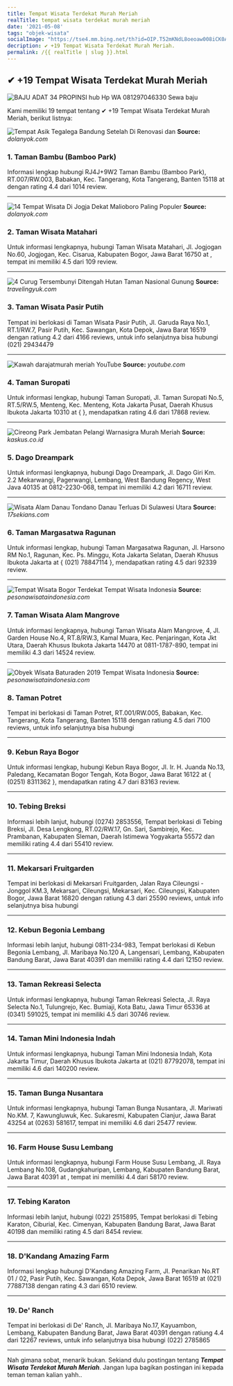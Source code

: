 ```yaml
---
title: Tempat Wisata Terdekat Murah Meriah
realTitle: tempat wisata terdekat murah meriah
date: '2021-05-08'
tags: "objek-wisata"
socialImage: "https://tse4.mm.bing.net/th?id=OIP.T52mKNdL8oeoaw008iCK0AHaE7&amp;pid=15.1"
decription: ✔ +19 Tempat Wisata Terdekat Murah Meriah.
permalink: /{{ realTitle | slug }}.html
---
```


## ✔ +19 Tempat Wisata Terdekat Murah Meriah

![BAJU ADAT 34 PROPINSI hub Hp  WA 081297046330 Sewa baju ](https://1.bp.blogspot.com/-DoWOzpwi6oU/XsCVAwBCxXI/AAAAAAAAi8M/QqZDNBnIHi8ei30Lg_hnM_1RG4_5QEpJgCLcBGAsYHQ/s1600/IMG-20200517-WA0022.jpg)



Kami memiliki 19 tempat tentang ✔ +19 Tempat Wisata Terdekat Murah Meriah, berikut listnya:



![ Tempat Asik Tegalega Bandung Setelah Di Renovasi dan ](https://tse3.mm.bing.net/th?id=OIP.MXcgZXrxZCDiDVhRm6yCfgHaEd&amp;pid=15.1)
**Source:** _dolanyok.com_


### 1. Taman Bambu (Bamboo Park)



Informasi lengkap hubungi RJ4J+9W2 Taman Bambu (Bamboo Park), RT.007/RW.003, Babakan, Kec. Tangerang, Kota Tangerang, Banten 15118 at  dengan rating 4.4 dari 1014 review.

---


![ 14 Tempat Wisata Di Jogja Dekat Malioboro Paling Populer](https://tse4.mm.bing.net/th?id=OIP.lgQpA7puNHCYEfZmwWMaXwHaHd&amp;pid=15.1)
**Source:** _dolanyok.com_


### 2. Taman Wisata Matahari



Untuk informasi lengkapnya, hubungi Taman Wisata Matahari, Jl. Jogjogan No.60, Jogjogan, Kec. Cisarua, Kabupaten Bogor, Jawa Barat 16750 at , tempat ini memiliki 4.5 dari 109 review.

---


![4 Curug Tersembunyi Ditengah Hutan Taman Nasional Gunung ](https://tse2.mm.bing.net/th?id=OIP.X2fj6FEoH-LNeVWLkleSdAHaJ4&amp;pid=15.1)
**Source:** _travelingyuk.com_


### 3. Taman Wisata Pasir Putih



Tempat ini berlokasi di Taman Wisata Pasir Putih, Jl. Garuda Raya No.1, RT.1/RW.7, Pasir Putih, Kec. Sawangan, Kota Depok, Jawa Barat 16519 dengan ratiung 4.2 dari 4166 reviews, untuk info selanjutnya bisa hubungi (021) 29434479

---


![Kawah darajatmurah meriah  YouTube](https://tse3.mm.bing.net/th?id=OIP.RoxVTYWMecj0e0Zlxjp5EgHaEK&amp;pid=15.1)
**Source:** _youtube.com_


### 4. Taman Suropati



Untuk informasi lengkap, hubungi Taman Suropati, Jl. Taman Suropati No.5, RT.5/RW.5, Menteng, Kec. Menteng, Kota Jakarta Pusat, Daerah Khusus Ibukota Jakarta 10310 at {  }, mendapatkan rating 4.6 dari 17868 review.

---


![Cireong Park  Jembatan Pelangi Warnasigra Murah Meriah ](https://tse4.mm.bing.net/th?id=OIP.i6ATNb2dvtifSAvHYYNEeAHaNK&amp;pid=15.1)
**Source:** _kaskus.co.id_


### 5. Dago Dreampark



Untuk informasi lengkapnya, hubungi Dago Dreampark, Jl. Dago Giri Km. 2.2 Mekarwangi, Pagerwangi, Lembang, West Bandung Regency, West Java 40135 at 0812-2230-068, tempat ini memiliki 4.2 dari 16711 review.

---


![Wisata Alam Danau Tondano Danau Terluas Di Sulawesi Utara](https://tse4.mm.bing.net/th?id=OIP.-RR_nZhxLxp9zTm6U3HoYgHaE9&amp;pid=15.1)
**Source:** _17sekians.com_


### 6. Taman Margasatwa Ragunan



Untuk informasi lengkap, hubungi Taman Margasatwa Ragunan, Jl. Harsono RM No.1, Ragunan, Kec. Ps. Minggu, Kota Jakarta Selatan, Daerah Khusus Ibukota Jakarta at { (021) 78847114 }, mendapatkan rating 4.5 dari 92339 review.

---


![Tempat Wisata Bogor Terdekat  Tempat Wisata Indonesia](https://tse1.mm.bing.net/th?id=OIP.20sbdo_qjtj6JT7ew9mTtwHaD4&amp;pid=15.1)
**Source:** _pesonawisataindonesia.com_


### 7. Taman Wisata Alam Mangrove



Untuk informasi lengkapnya, hubungi Taman Wisata Alam Mangrove, 4, Jl. Garden House No.4, RT.8/RW.3, Kamal Muara, Kec. Penjaringan, Kota Jkt Utara, Daerah Khusus Ibukota Jakarta 14470 at 0811-1787-890, tempat ini memiliki 4.3 dari 14524 review.

---


![Obyek Wisata Baturaden 2019  Tempat Wisata Indonesia](https://tse3.mm.bing.net/th?id=OIP.-koUFWQOMQK8U7Wdmy05WgHaEK&amp;pid=15.1)
**Source:** _pesonawisataindonesia.com_


### 8. Taman Potret



Tempat ini berlokasi di Taman Potret, RT.001/RW.005, Babakan, Kec. Tangerang, Kota Tangerang, Banten 15118 dengan ratiung 4.5 dari 7100 reviews, untuk info selanjutnya bisa hubungi 

---


### 9. Kebun Raya Bogor



Untuk informasi lengkap, hubungi Kebun Raya Bogor, Jl. Ir. H. Juanda No.13, Paledang, Kecamatan Bogor Tengah, Kota Bogor, Jawa Barat 16122 at { (0251) 8311362 }, mendapatkan rating 4.7 dari 83163 review.

---


### 10. Tebing Breksi



Informasi lebih lanjut, hubungi (0274) 2853556, Tempat berlokasi di Tebing Breksi, Jl. Desa Lengkong, RT.02/RW.17, Gn. Sari, Sambirejo, Kec. Prambanan, Kabupaten Sleman, Daerah Istimewa Yogyakarta 55572 dan memiliki rating 4.4 dari 55410 review.

---


### 11. Mekarsari Fruitgarden



Tempat ini berlokasi di Mekarsari Fruitgarden, Jalan Raya Cileungsi -Jonggol KM.3, Mekarsari, Cileungsi, Mekarsari, Kec. Cileungsi, Kabupaten Bogor, Jawa Barat 16820 dengan ratiung 4.3 dari 25590 reviews, untuk info selanjutnya bisa hubungi 

---


### 12. Kebun Begonia Lembang



Informasi lebih lanjut, hubungi 0811-234-983, Tempat berlokasi di Kebun Begonia Lembang, Jl. Maribaya No.120 A, Langensari, Lembang, Kabupaten Bandung Barat, Jawa Barat 40391 dan memiliki rating 4.4 dari 12150 review.

---


### 13. Taman Rekreasi Selecta



Untuk informasi lengkapnya, hubungi Taman Rekreasi Selecta, Jl. Raya Selecta No.1, Tulungrejo, Kec. Bumiaji, Kota Batu, Jawa Timur 65336 at (0341) 591025, tempat ini memiliki 4.5 dari 30746 review.

---


### 14. Taman Mini Indonesia Indah



Untuk informasi lengkapnya, hubungi Taman Mini Indonesia Indah, Kota Jakarta Timur, Daerah Khusus Ibukota Jakarta at (021) 87792078, tempat ini memiliki 4.6 dari 140200 review.

---


### 15. Taman Bunga Nusantara



Untuk informasi lengkapnya, hubungi Taman Bunga Nusantara, Jl. Mariwati No.KM. 7, Kawungluwuk, Kec. Sukaresmi, Kabupaten Cianjur, Jawa Barat 43254 at (0263) 581617, tempat ini memiliki 4.6 dari 25477 review.

---


### 16. Farm House Susu Lembang



Untuk informasi lengkapnya, hubungi Farm House Susu Lembang, Jl. Raya Lembang No.108, Gudangkahuripan, Lembang, Kabupaten Bandung Barat, Jawa Barat 40391 at , tempat ini memiliki 4.4 dari 58170 review.

---


### 17. Tebing Karaton



Informasi lebih lanjut, hubungi (022) 2515895, Tempat berlokasi di Tebing Karaton, Ciburial, Kec. Cimenyan, Kabupaten Bandung Barat, Jawa Barat 40198 dan memiliki rating 4.5 dari 8454 review.

---


### 18. D&#039;Kandang Amazing Farm



Informasi lengkap hubungi D&#039;Kandang Amazing Farm, Jl. Penarikan No.RT 01 / 02, Pasir Putih, Kec. Sawangan, Kota Depok, Jawa Barat 16519 at (021) 77887138 dengan rating 4.3 dari 6510 review.

---


### 19. De&#039; Ranch



Tempat ini berlokasi di De&#039; Ranch, Jl. Maribaya No.17, Kayuambon, Lembang, Kabupaten Bandung Barat, Jawa Barat 40391 dengan ratiung 4.4 dari 12267 reviews, untuk info selanjutnya bisa hubungi (022) 2785865

---









Nah gimana sobat, menarik bukan. Sekiand dulu postingan tentang ***Tempat Wisata Terdekat Murah Meriah***. Jangan lupa bagikan postingan ini kepada teman teman kalian yahh..
